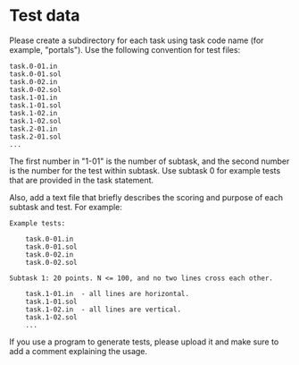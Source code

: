 Test data
=========

Please create a subdirectory for each task using task code name (for example,
"portals"). Use the following convention for test files:

    task.0-01.in
    task.0-01.sol
    task.0-02.in
    task.0-02.sol
    task.1-01.in
    task.1-01.sol
    task.1-02.in
    task.1-02.sol
    task.2-01.in
    task.2-01.sol
    ...

The first number in "1-01" is the number of subtask, and the second number is the
number for the test within subtask. Use subtask 0 for example tests that are
provided in the task statement.

Also, add a text file that briefly describes the scoring and purpose of each
subtask and test. For example:


    Example tests:

        task.0-01.in
        task.0-01.sol
        task.0-02.in
        task.0-02.sol

    Subtask 1: 20 points. N <= 100, and no two lines cross each other.

        task.1-01.in  - all lines are horizontal.
        task.1-01.sol
        task.1-02.in  - all lines are vertical.
        task.1-02.sol
        ...

If you use a program to generate tests, please upload it and make sure to add a
comment explaining the usage.
